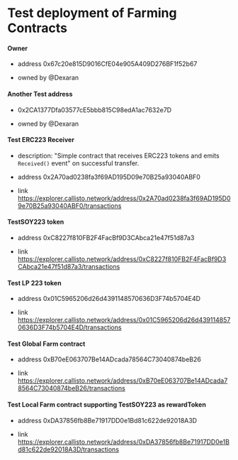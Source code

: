 # Test deployment of Farming Contracts

#### Owner

- address 0x67c20e815D9016CfE04e905A409D276BF1f52b67

- owned by @Dexaran

#### Another Test address

- 0x2CA1377Dfa03577cE5bbb815C98edA1ac7632e7D

- owned by @Dexaran

#### Test ERC223 Receiver

- description: "Simple contract that receives ERC223 tokens and emits `Received()` event" on successful transfer.

- address 0x2A70ad0238fa3f69AD195D09e70B25a93040ABF0

- link https://explorer.callisto.network/address/0x2A70ad0238fa3f69AD195D09e70B25a93040ABF0/transactions

#### TestSOY223 token

- address 0xC8227f810FB2F4FacBf9D3CAbca21e47f51d87a3

- link https://explorer.callisto.network/address/0xC8227f810FB2F4FacBf9D3CAbca21e47f51d87a3/transactions

#### Test LP 223 token

- address 0x01C5965206d26d4391148570636D3F74b5704E4D

- link https://explorer.callisto.network/address/0x01C5965206d26d4391148570636D3F74b5704E4D/transactions

#### Test Global Farm contract

- address 0xB70eE063707Be14ADcada78564C73040874beB26

- link https://explorer.callisto.network/address/0xB70eE063707Be14ADcada78564C73040874beB26/transactions

#### Test Local Farm contract supporting TestSOY223 as rewardToken

- address 0xDA37856fb8Be71917DD0e1Bd81c622de92018A3D

- link https://explorer.callisto.network/address/0xDA37856fb8Be71917DD0e1Bd81c622de92018A3D/transactions
